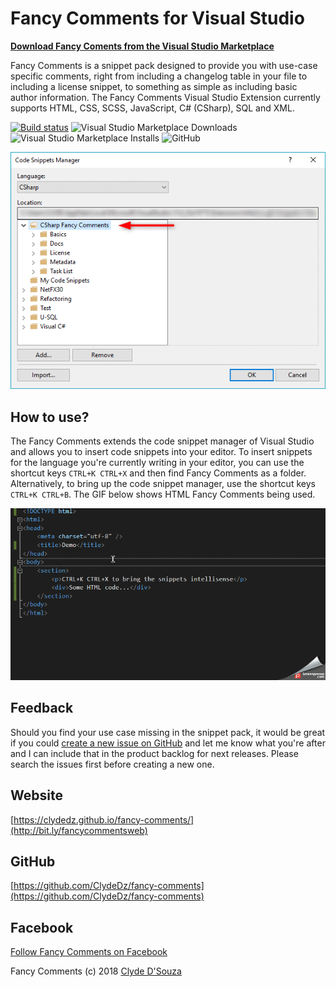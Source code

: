 ﻿# Fancy Comments for Visual Studio

[**Download Fancy Coments from the Visual Studio Marketplace**](http://bit.ly/fancycomments)

Fancy Comments is a snippet pack designed to provide you with use-case specific comments, right from including a changelog table in your file to including a license snippet, 
to something as simple as including basic author information. 
The Fancy Comments Visual Studio Extension currently supports HTML, CSS, SCSS, JavaScript, C# (CSharp), SQL and XML.

[![Build status](https://clydedsouza.visualstudio.com/Fancy%20Comments%20Snippet%20Pack/_apis/build/status/Master%20Build)](https://clydedsouza.visualstudio.com/Fancy%20Comments%20Snippet%20Pack/_build/latest?definitionId=17)
![Visual Studio Marketplace Downloads](https://img.shields.io/visual-studio-marketplace/d/clydedsouza.fancycomments.svg)
![Visual Studio Marketplace Installs](https://img.shields.io/visual-studio-marketplace/i/clydedsouza.fancycomments.svg)
![GitHub](https://img.shields.io/github/license/ClydeDz/fancy-comments.svg)   


![Fancy Comments in Visual Studio's Code Snippet Manager](https://raw.githubusercontent.com/ClydeDz/fancy-comments/master/docs/FancyComments.Web/images/anime/languages.gif)   


## How to use?

The Fancy Comments extends the code snippet manager of Visual Studio and allows you to insert code snippets into your editor. 
To insert snippets for the language you're currently writing in your editor, you can use the shortcut keys ``CTRL+K CTRL+X`` and then find Fancy Comments as a folder. Alternatively, to bring up the code snippet manager, use the shortcut keys ``CTRL+K CTRL+B``. 
The GIF below shows HTML Fancy Comments being used.

![GIF showing HTML Fancy Comments in use](https://raw.githubusercontent.com/ClydeDz/fancy-comments/master/docs/FancyComments.Web/images/anime/html-usecase.gif)  

## Feedback

Should you find your use case missing in the snippet pack, it would be great if you could [create a new issue on GitHub](https://github.com/ClydeDz/fancy-comments/issues) and let me know what you're after and I can include that in the product backlog for next releases. Please search the issues first before creating a new one. 


## Website

[https://clydedz.github.io/fancy-comments/](http://bit.ly/fancycommentsweb)


## GitHub
[https://github.com/ClydeDz/fancy-comments](https://github.com/ClydeDz/fancy-comments)
    

## Facebook   

[Follow Fancy Comments on Facebook](http://bit.ly/fancycommentsfb)    
       

Fancy Comments (c) 2018 [Clyde D'Souza](https://clydedsouza.net/#/)